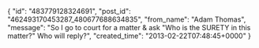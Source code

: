 {
   "id": "483779128324691",
   "post_id": "462493170453287_480677688634835",
   "from_name": "Adam Thomas",
   "message": "So I go to court for a matter & ask \"Who is the SURETY in this matter?\" Who will reply?",
   "created_time": "2013-02-22T07:48:45+0000"
 }
